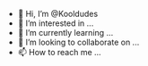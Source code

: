 - 👋 Hi, I’m @Kooldudes
- 👀 I’m interested in ...
- 🌱 I’m currently learning ...
- 💞️ I’m looking to collaborate on ...
- 📫 How to reach me ...

<!---
Kooldudes/Kooldudes is a ✨ special ✨ repository because its `README.md` (this file) appears on your GitHub profile.
You can click the Preview link to take a look at your changes.
--->
